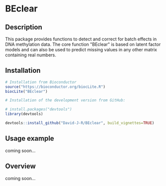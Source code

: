 # BEclear

## Description

This package provides functions to detect and correct for batch effects in
DNA methylation data. The core function "BEclear" is based on latent factor
models and can also be used to predict missing values in any other matrix
containing real numbers.

## Installation

```r
# Installation from Bioconductor
source("https://bioconductor.org/biocLite.R")
biocLite("BEclear")
```

```r
# Installation of the development version from GitHub:

# install.packages("devtools")
library(devtools)

devtools::install_github("David-J-R/BEclear", build_vignettes=TRUE)
```

## Usage example

coming soon...

## Overview

coming soon...

